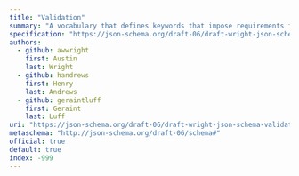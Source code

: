 ```yaml
---
title: "Validation"
summary: "A vocabulary that defines keywords that impose requirements for successful validation of an instance."
specification: "https://json-schema.org/draft-06/draft-wright-json-schema-validation-01"
authors:
  - github: awwright
    first: Austin
    last: Wright
  - github: handrews
    first: Henry
    last: Andrews
  - github: geraintluff
    first: Geraint
    last: Luff
uri: "https://json-schema.org/draft-06/draft-wright-json-schema-validation-01"
metaschema: "http://json-schema.org/draft-06/schema#"
official: true
default: true
index: -999
---
```

